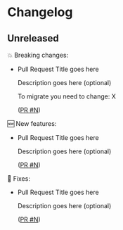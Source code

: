 # Changelog

## Unreleased

💥 Breaking changes:

- Pull Request Title goes here

  Description goes here (optional)

  To migrate you need to change: X

  ([PR #N](https://github.com/KongHQ-CX/kong-gateay-client/pull/N))

🆕 New features:

- Pull Request Title goes here

  Description goes here (optional)

  ([PR #N](https://github.com/KongHQ-CX/kong-gateay-client/pull/N))

🔧 Fixes:

- Pull Request Title goes here

  Description goes here (optional)

  ([PR #N](https://github.com/KongHQ-CX/kong-gateay-client/pull/N))
